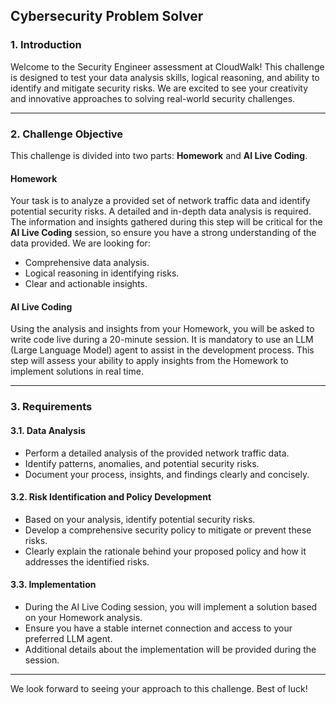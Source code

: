## Cybersecurity Problem Solver

### 1. Introduction
Welcome to the Security Engineer assessment at CloudWalk! This challenge is designed to test your data analysis skills, logical reasoning, and ability to identify and mitigate security risks. We are excited to see your creativity and innovative approaches to solving real-world security challenges.

---

### 2. Challenge Objective
This challenge is divided into two parts: **Homework** and **AI Live Coding**.

#### **Homework**
Your task is to analyze a provided set of network traffic data and identify potential security risks. A detailed and in-depth data analysis is required. The information and insights gathered during this step will be critical for the **AI Live Coding** session, so ensure you have a strong understanding of the data provided. We are looking for:
- Comprehensive data analysis.
- Logical reasoning in identifying risks.
- Clear and actionable insights.

#### **AI Live Coding**
Using the analysis and insights from your Homework, you will be asked to write code live during a 20-minute session. It is mandatory to use an LLM (Large Language Model) agent to assist in the development process. This step will assess your ability to apply insights from the Homework to implement solutions in real time.

---

### 3. Requirements

#### **3.1. Data Analysis**
- Perform a detailed analysis of the provided network traffic data.
- Identify patterns, anomalies, and potential security risks.
- Document your process, insights, and findings clearly and concisely.

#### **3.2. Risk Identification and Policy Development**
- Based on your analysis, identify potential security risks.
- Develop a comprehensive security policy to mitigate or prevent these risks.
- Clearly explain the rationale behind your proposed policy and how it addresses the identified risks.

#### **3.3. Implementation**
- During the AI Live Coding session, you will implement a solution based on your Homework analysis.
- Ensure you have a stable internet connection and access to your preferred LLM agent.
- Additional details about the implementation will be provided during the session.

---

We look forward to seeing your approach to this challenge. Best of luck!
